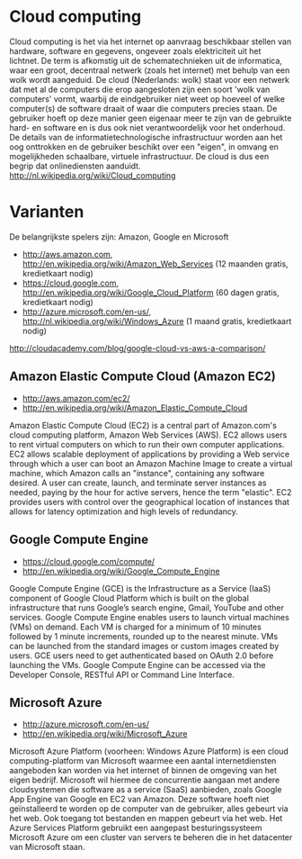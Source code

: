 # Cloud computing

Cloud computing is het via het internet op aanvraag beschikbaar stellen van hardware, software en gegevens, ongeveer zoals elektriciteit uit het lichtnet. 
De term is afkomstig uit de schematechnieken uit de informatica, waar een groot, decentraal netwerk (zoals het internet) met behulp van een wolk wordt aangeduid.
De cloud (Nederlands: wolk) staat voor een netwerk dat met al de computers die erop aangesloten zijn een soort 'wolk van computers' vormt, waarbij de eindgebruiker niet weet op hoeveel of welke computer(s) de software draait of waar die computers precies staan. 
De gebruiker hoeft op deze manier geen eigenaar meer te zijn van de gebruikte hard- en software en is dus ook niet verantwoordelijk voor het onderhoud. 
De details van de informatietechnologische infrastructuur worden aan het oog onttrokken en de gebruiker beschikt over een "eigen", in omvang en mogelijkheden schaalbare, virtuele infrastructuur. 
De cloud is dus een begrip dat onlinediensten aanduidt.
http://nl.wikipedia.org/wiki/Cloud_computing

# Varianten

De belangrijkste spelers zijn: Amazon, Google en Microsoft
 * http://aws.amazon.com, http://en.wikipedia.org/wiki/Amazon_Web_Services (12 maanden gratis, kredietkaart nodig)
 * https://cloud.google.com, http://en.wikipedia.org/wiki/Google_Cloud_Platform (60 dagen gratis, kredietkaart nodig)
 * http://azure.microsoft.com/en-us/, http://nl.wikipedia.org/wiki/Windows_Azure (1 maand gratis, kredietkaart nodig)

http://cloudacademy.com/blog/google-cloud-vs-aws-a-comparison/

## Amazon Elastic Compute Cloud (Amazon EC2)
 * http://aws.amazon.com/ec2/
 * http://en.wikipedia.org/wiki/Amazon_Elastic_Compute_Cloud

Amazon Elastic Compute Cloud (EC2) is a central part of Amazon.com's cloud computing platform, Amazon Web Services (AWS). 
EC2 allows users to rent virtual computers on which to run their own computer applications. 
EC2 allows scalable deployment of applications by providing a Web service through which a user can boot an Amazon Machine Image to create a virtual machine, which Amazon calls an "instance", containing any software desired. 
A user can create, launch, and terminate server instances as needed, paying by the hour for active servers, hence the term "elastic". 
EC2 provides users with control over the geographical location of instances that allows for latency optimization and high levels of redundancy.

## Google Compute Engine
 * https://cloud.google.com/compute/
 * http://en.wikipedia.org/wiki/Google_Compute_Engine
 
Google Compute Engine (GCE) is the Infrastructure as a Service (IaaS) component of Google Cloud Platform which is built on the global infrastructure that runs Google’s search engine, Gmail, YouTube and other services. 
Google Compute Engine enables users to launch virtual machines (VMs) on demand. 
Each VM is charged for a minimum of 10 minutes followed by 1 minute increments, rounded up to the nearest minute. 
VMs can be launched from the standard images or custom images created by users. 
GCE users need to get authenticated based on OAuth 2.0 before launching the VMs. 
Google Compute Engine can be accessed via the Developer Console, RESTful API or Command Line Interface.

## Microsoft Azure
 * http://azure.microsoft.com/en-us/
 * http://en.wikipedia.org/wiki/Microsoft_Azure

Microsoft Azure Platform (voorheen: Windows Azure Platform) is een cloud computing-platform van Microsoft waarmee een aantal internetdiensten aangeboden kan worden via het internet of binnen de omgeving van het eigen bedrijf. 
Microsoft wil hiermee de concurrentie aangaan met andere cloudsystemen die software as a service (SaaS) aanbieden, zoals Google App Engine van Google en EC2 van Amazon. 
Deze software hoeft niet geïnstalleerd te worden op de computer van de gebruiker, alles gebeurt via het web. Ook toegang tot bestanden en mappen gebeurt via het web. 
Het Azure Services Platform gebruikt een aangepast besturingssysteem Microsoft Azure om een cluster van servers te beheren die in het datacenter van Microsoft staan.
